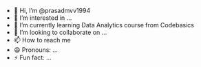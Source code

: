 - 👋 Hi, I’m @prasadmvv1994
- 👀 I’m interested in ...
- 🌱 I’m currently learning Data Analytics course from Codebasics
- 💞️ I’m looking to collaborate on ...
- 📫 How to reach me 
- 😄 Pronouns: ...
- ⚡ Fun fact: ...

<!---
prasadmvv1994/prasadmvv1994 is a ✨ special ✨ repository because its `README.md` (this file) appears on your GitHub profile.
You can click the Preview link to take a look at your changes.
--->
